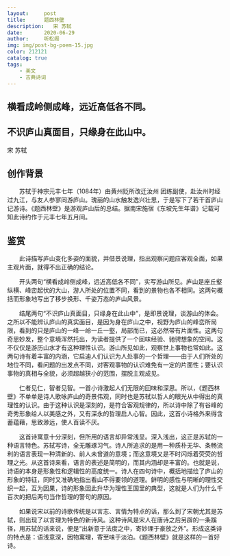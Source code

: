 ```yaml
---
layout:     post
title:      题西林壁
description:   宋 苏轼
date:       2020-06-29
author:     听松阁
img: img/post-bg-poem-15.jpg
color: 212121
catalog: true
tags:
    - 美文
    - 古典诗词
---
```


## 横看成岭侧成峰，远近高低各不同。
## 不识庐山真面目，只缘身在此山中。


宋 苏轼


## 创作背景

　　苏轼于神宗元丰七年（1084年）由黄州贬所改迁汝州 团练副使，赴汝州时经过九江，与友人参寥同游庐山。瑰丽的山水触发逸兴壮思，于是写下了若干首庐山记游诗。《题西林壁》是游观庐山后的总结。据南宋施宿《东坡先生年谱》记载可知此诗约作于元丰七年五月间。





## 鉴赏



　　此诗描写庐山变化多姿的面貌，并借景说理，指出观察问题应客观全面，如果主观片面，就得不出正确的结论。



　　开头两句“横看成岭侧成峰，远近高低各不同”，实写游山所见。庐山是座丘壑纵横、峰峦起伏的大山，游人所处的位置不同，看到的景物也各不相同。这两句概括而形象地写出了移步换形、千姿万态的庐山风景。



　　结尾两句“不识庐山真面目，只缘身在此山中”，是即景说理，谈游山的体会。之所以不能辨认庐山的真实面目，是因为身在庐山之中，视野为庐山的峰峦所局限，看到的只是庐山的一峰一岭一丘一壑，局部而已，这必然带有片面性。这两句奇思妙发，整个意境浑然托出，为读者提供了一个回味经验、驰骋想象的空间。这不仅仅是游历山水才有这种理性认识。游山所见如此，观察世上事物也常如此。这两句诗有着丰富的内涵，它启迪人们认识为人处事的一个哲理——由于人们所处的地位不同，看问题的出发点不同，对客观事物的认识难免有一定的片面性；要认识事物的真相与全貌，必须超越狭小的范围，摆脱主观成见。



　　仁者见仁，智者见智。一首小诗激起人们无限的回味和深思。所以，《题西林壁》不单单是诗人歌咏庐山的奇景伟观，同时也是苏轼以哲人的眼光从中得出的真理性的认识。由于这种认识是深刻的，是符合客观规律的，所以诗中除了有谷峰的奇秀形象给人以美感之外，又有深永的哲理启人心智。因此，这首小诗格外来得含蓄蕴藉，思致渺远，使人百读不厌。



　　这首诗寓意十分深刻，但所用的语言却异常浅显。深入浅出，这正是苏轼的一种语言特色。苏轼写诗，全无雕琢习气。诗人所追求的是用一种质朴无华、条畅流利的语言表现一种清新的、前人未曾道的意境；而这意境又是不时闪烁着荧荧的哲理之光。从这首诗来看，语言的表述是简明的，而其内涵却是丰富的。也就是说，诗语的本身是形象性和逻辑性的高度统一。诗人在四句诗中，概括地描绘了庐山的形象的特征，同时又准确地指出看山不得要领的道理。鲜明的感性与明晰的理性交织一起，互为因果，诗的形象因此升华为理性王国里的典型，这就是人们为什么千百次的把后两句当作哲理的警句的原因。



　　如果说宋以前的诗歌传统是以言志、言情为特点的话，那么到了宋朝尤其是苏轼，则出现了以言理为特色的新诗风。这种诗风是宋人在唐诗之后另辟的一条蹊径，用苏轼的话来说，便是“出新意于法度之中，寄妙理于豪放之外”。形成这类诗的特点是：语浅意深，因物寓理，寄至味于淡泊。《题西林壁》就是这样的一首好诗。
